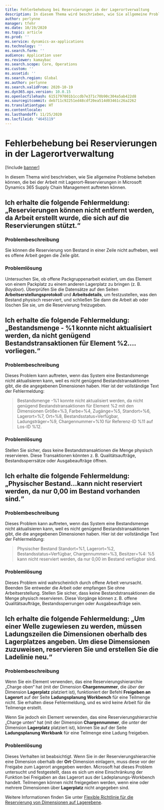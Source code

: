 ```yaml
---
title: Fehlerbehebung bei Reservierungen in der Lagerortverwaltung
description: In diesem Thema wird beschrieben, wie Sie allgemeine Probleme beheben können, die bei der Arbeit mit Lagerort-Reservierungen in Microsoft Dynamics 365 Supply Chain Management auftreten können.
author: perlynne
manager: tfehr
ms.date: 10/19/2020
ms.topic: article
ms.prod: ''
ms.service: dynamics-ax-applications
ms.technology: ''
ms.search.form: ''
audience: Application user
ms.reviewer: kamaybac
ms.search.scope: Core, Operations
ms.custom: ''
ms.assetid: ''
ms.search.region: Global
ms.author: perlynne
ms.search.validFrom: 2020-10-19
ms.dyn365.ops.version: 10.0.15
ms.openlocfilehash: 6151797001b1ccdb7e371c70b90c304a5ab422d8
ms.sourcegitcommit: deb711c92251ed48cdf20ea514d03461c26a2262
ms.translationtype: HT
ms.contentlocale: 
ms.lasthandoff: 11/25/2020
ms.locfileid: "4645119"
---
```

# <a name="troubleshoot-reservations-in-warehouse-management"></a>Fehlerbehebung bei Reservierungen in der Lagerortverwaltung

[!include [banner](../includes/banner.md)]

In diesem Thema wird beschrieben, wie Sie allgemeine Probleme beheben können, die bei der Arbeit mit Lagerort-Reservierungen in Microsoft Dynamics 365 Supply Chain Management auftreten können.

## <a name="i-receive-the-following-error-message-reservations-cannot-be-removed-because-there-is-work-created-which-relies-on-the-reservations"></a>Ich erhalte die folgende Fehlermeldung: „Reservierungen können nicht entfernt werden, da Arbeit erstellt wurde, die sich auf die Reservierungen stützt.“

### <a name="issue-description"></a>Problembeschreibung

Sie können die Reservierung von Bestand in einer Zeile nicht aufheben, weil es offene Arbeit gegen die Zeile gibt.

### <a name="issue-resolution"></a>Problemlösung

Untersuchen Sie, ob offene Packgruppenarbeit existiert, um das Element von einem Packplatz zu einem anderen Lagerplatz zu bringen (z. B. *Baydoor*). Überprüfen Sie die Datensätze auf den Seiten **Arbeitserstellungsprotokoll** und **Arbeitsdetails**, um festzustellen, was den Bestand physisch reserviert, und schließen Sie dann die Arbeit ab oder löschen Sie sie, um die Reservierung freizugeben.

## <a name="i-receive-the-following-error-message-inventory-quantity--1-could-not-be-updated-due-to-insufficient-inventory-transactions-for-item-2"></a>Ich erhalte die folgende Fehlermeldung: „Bestandsmenge - %1 konnte nicht aktualisiert werden, da nicht genügend Bestandstransaktionen für Element %2.... vorliegen.“

### <a name="issue-description"></a>Problembeschreibung

Dieses Problem kann auftreten, wenn das System eine Bestandsmenge nicht aktualisieren kann, weil es nicht genügend Bestandstransaktionen gibt, die die angegebenen Dimensionen haben. Hier ist der vollständige Text der Fehlermeldung:

> Bestandsmenge -%1 konnte nicht aktualisiert werden, da nicht genügend Bestandstransaktionen für Element %2 mit den Dimensionen Größe=%3, Farbe=%4, Zugänge=%5, Standort=%6, Lagerort=%7, Ort=%8, Bestandsstatus=Verfügbar, Ladungsträger=%9, Chargennummer=%10 für Referenz-ID %11 auf Los-ID %12.

### <a name="issue-resolution"></a>Problemlösung

Stellen Sie sicher, dass keine Bestandstransaktionen die Menge physisch reservieren. Diese Transaktionen könnten z. B. Qualitätsaufträge, Bestandssperrsätze oder Ausgabeaufträge öffnen.

## <a name="i-receive-the-following-error-message-physical-on-handcannot-be-reserved-because-only-000-are-available-in-the-inventory"></a>Ich erhalte die folgende Fehlermeldung: „Physischer Bestand...kann nicht reserviert werden, da nur 0,00 im Bestand vorhanden sind.“

### <a name="issue-description"></a>Problembeschreibung

Dieses Problem kann auftreten, wenn das System eine Bestandsmenge nicht aktualisieren kann, weil es nicht genügend Bestandstransaktionen gibt, die die angegebenen Dimensionen haben. Hier ist der vollständige Text der Fehlermeldung:

> Physischer Bestand Standort=%1, Lagerort=%2, Bestandsstatus=Verfügbar, Chargennummer=%3, Besitzer=%4: %5 kann nicht reserviert werden, da nur 0,00 im Bestand verfügbar sind.

### <a name="issue-resolution"></a>Problemlösung

Dieses Problem wird wahrscheinlich durch offene Arbeit verursacht. Beenden Sie entweder die Arbeit oder empfangen Sie ohne Arbeitserstellung. Stellen Sie sicher, dass keine Bestandstransaktionen die Menge physisch reservieren. Diese Vorgänge können z. B. offene Qualitätsaufträge, Bestandssperrungen oder Ausgabeaufträge sein.

## <a name="i-receive-the-following-error-message-to-be-assigned-to-wave-load-lines-must-specify-the-dimensions-above-the-location-to-assign-these-dimensions-reserve-and-recreate-the-load-line"></a>Ich erhalte die folgende Fehlermeldung: „Um einer Welle zugewiesen zu werden, müssen Ladungszeilen die Dimensionen oberhalb des Lagerplatzes angeben. Um diese Dimensionen zuzuweisen, reservieren Sie und erstellen Sie die Ladelinie neu.“

### <a name="issue-description"></a>Problembeschreibung

Wenn Sie ein Element verwenden, das eine Reservierungshierarchie „Charge oben“ hat (mit der Dimension **Chargennummer**, die *über* der Dimension **Lagerplatz** platziert ist), funktioniert der Befehl **Freigeben an Lagerort** auf der Seite **Ladungsplanung Workbench** für eine Teilmenge nicht. Sie erhalten diese Fehlermeldung, und es wird keine Arbeit für die Teilmenge erstellt.

Wenn Sie jedoch ein Element verwenden, das eine Reservierungshierarchie „Charge unten“ hat (mit der Dimension **Chargennummer**, die *unter* der Dimension **Lagerplatz** platziert ist), können Sie auf der Seite **Ladungsplanung Werkbank** für eine Teilmenge eine Ladung freigeben.

### <a name="issue-resolution"></a>Problemlösung

Dieses Verhalten ist beabsichtigt. Wenn Sie in der Reservierungshierarchie eine Dimension oberhalb der **Ort**-Dimension einlagern, muss diese vor der Freigabe zum Lagerort angegeben werden. Microsoft hat dieses Problem untersucht und festgestellt, dass es sich um eine Einschränkung der Funktion bei Freigaben an das Lagerort aus der Ladeplanungs-Workbench handelt. Teilmengen können nicht freigegeben werden, wenn eine oder mehrere Dimensionen über **Lagerplatz** nicht angegeben sind.

Weitere Informationen finden Sie unter [Flexible Richtlinie für die Reservierung von Dimensionen auf Lagerebene](flexible-warehouse-level-dimension-reservation.md).
